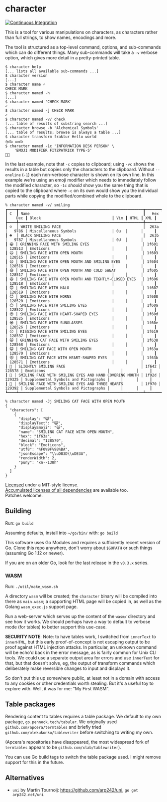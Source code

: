 character
=========

[![Continuous Integration](https://secure.travis-ci.org/philpennock/character.svg?branch=master)](http://travis-ci.org/philpennock/character)

This is a tool for various manipulations on characters, as characters rather
than full strings, to show names, encodings and more.

The tool is structured as a top-level command, options, and sub-commands which
can do different things.  Many sub-commands will take a `-v` verbose option,
which gives more detail in a pretty-printed table.

```console
$ character help
[... lists all available sub-commands ...]
$ character version
[...]
$ character name ✓
CHECK MARK
$ character named -h
[...]
$ character named 'CHECK MARK'
✓
$ character named -j CHECK MARK
✓
$ character named -v/ check
[... table of results of substring search ...]
$ character browse -b 'Alchemical Symbols'
[... table of results; browse is always a table ...]
$ character transform fraktur Hello world
ℌ𝔢𝔩𝔩𝔬 𝔴𝔬𝔯𝔩𝔡
$ character named -1c 'INFORMATION DESK PERSON' \
    'EMOJI MODIFIER FITZPATRICK TYPE-5'
💁🏾
```

In the last example, note that `-c` copies to clipboard; using `-vc` shows the
results in a table but copies only the characters to the clipboard.  Without
`--oneline` (`-1`) each non-verbose character is shown on its own line.  In
this example we're using an emoji modifier which needs to immediately follow
the modified character, so `-1c` _should_ show you the same thing that is
copied to the clipboard where `-c` on its own would show you the individual
parts while copying the modified/combined whole to the clipboard.

```console
% character named -v/ smiling
┏━━━━┳━━━━━━━━━━━━━━━━━━━━━━━━━━━━━━━━━━━━━━━━━━━━━━━━━━━━━━━━┳━━━━━━━┳━━━━━━━━┳━━━━━━━━━━━━━━━━━━━━━━━━━━━━━━━━━━━━━━┳━━━━━┳━━━━━━┳━━━━━┓
┃ C  ┃ Name                                                   ┃   Hex ┃    Dec ┃ Block                                ┃ Vim ┃ HTML ┃ XML ┃
┣━━━━╇━━━━━━━━━━━━━━━━━━━━━━━━━━━━━━━━━━━━━━━━━━━━━━━━━━━━━━━━╇━━━━━━━╇━━━━━━━━╇━━━━━━━━━━━━━━━━━━━━━━━━━━━━━━━━━━━━━━╇━━━━━╇━━━━━━╇━━━━━┫
┃ ☺  │ WHITE SMILING FACE                                     │  263a │   9786 │ Miscellaneous Symbols                │ 0u  │      │     ┃
┃ ☻  │ BLACK SMILING FACE                                     │  263b │   9787 │ Miscellaneous Symbols                │ 0U  │      │     ┃
┃ 😁 │ GRINNING FACE WITH SMILING EYES                        │ 1f601 │ 128513 │ Emoticons                            │     │      │     ┃
┃ 😃 │ SMILING FACE WITH OPEN MOUTH                           │ 1f603 │ 128515 │ Emoticons                            │     │      │     ┃
┃ 😄 │ SMILING FACE WITH OPEN MOUTH AND SMILING EYES          │ 1f604 │ 128516 │ Emoticons                            │     │      │     ┃
┃ 😅 │ SMILING FACE WITH OPEN MOUTH AND COLD SWEAT            │ 1f605 │ 128517 │ Emoticons                            │     │      │     ┃
┃ 😆 │ SMILING FACE WITH OPEN MOUTH AND TIGHTLY-CLOSED EYES   │ 1f606 │ 128518 │ Emoticons                            │     │      │     ┃
┃ 😇 │ SMILING FACE WITH HALO                                 │ 1f607 │ 128519 │ Emoticons                            │     │      │     ┃
┃ 😈 │ SMILING FACE WITH HORNS                                │ 1f608 │ 128520 │ Emoticons                            │     │      │     ┃
┃ 😊 │ SMILING FACE WITH SMILING EYES                         │ 1f60a │ 128522 │ Emoticons                            │     │      │     ┃
┃ 😍 │ SMILING FACE WITH HEART-SHAPED EYES                    │ 1f60d │ 128525 │ Emoticons                            │     │      │     ┃
┃ 😎 │ SMILING FACE WITH SUNGLASSES                           │ 1f60e │ 128526 │ Emoticons                            │     │      │     ┃
┃ 😙 │ KISSING FACE WITH SMILING EYES                         │ 1f619 │ 128537 │ Emoticons                            │     │      │     ┃
┃ 😸 │ GRINNING CAT FACE WITH SMILING EYES                    │ 1f638 │ 128568 │ Emoticons                            │     │      │     ┃
┃ 😺 │ SMILING CAT FACE WITH OPEN MOUTH                       │ 1f63a │ 128570 │ Emoticons                            │     │      │     ┃
┃ 😻 │ SMILING CAT FACE WITH HEART-SHAPED EYES                │ 1f63b │ 128571 │ Emoticons                            │     │      │     ┃
┃ 🙂 │ SLIGHTLY SMILING FACE                                  │ 1f642 │ 128578 │ Emoticons                            │     │      │     ┃
┃ 🤭 │ SMILING FACE WITH SMILING EYES AND HAND COVERING MOUTH │ 1f92d │ 129325 │ Supplemental Symbols and Pictographs │     │      │     ┃
┃ 🥰 │ SMILING FACE WITH SMILING EYES AND THREE HEARTS        │ 1f970 │ 129392 │ Supplemental Symbols and Pictographs │     │      │     ┃
┗━━━━┷━━━━━━━━━━━━━━━━━━━━━━━━━━━━━━━━━━━━━━━━━━━━━━━━━━━━━━━━┷━━━━━━━┷━━━━━━━━┷━━━━━━━━━━━━━━━━━━━━━━━━━━━━━━━━━━━━━━┷━━━━━┷━━━━━━┷━━━━━┛

% character named -Jj SMILING CAT FACE WITH OPEN MOUTH
{
  "characters": [
    {
      "display": "😺",
      "displayText": "😺︎",
      "displayEmoji": "😺️",
      "name": "SMILING CAT FACE WITH OPEN MOUTH",
      "hex": "1f63a",
      "decimal": "128570",
      "block": "Emoticons",
      "utf8": "%F0%9F%98%BA",
      "jsonEscape": "\\uD83D\\uDE3A",
      "renderWidth": 2,
      "puny": "xn--138h"
    }
  ]
}
```

[Licensed](./LICENSE.txt) under a MIT-style license.  
[Accumulated licenses of all dependencies](./LICENSES_all.txt) are available
too.  
Patches welcome.


Building
--------

Run: `go build`

Assuming defaults, install into `~/go/bin/` with: `go build`

This software uses Go Modules and requires a sufficiently recent version of
Go.  Clone this repo anywhere, don't worry about `$GOPATH` or such things
(assuming Go 1.12 or newer).

If you are on an older Go, look for the last release in the `v0.3.x` series.

### WASM

Run: `./util/make_wasm.sh`

A directory `wasm` will be created; the `character` binary will be compiled
into there as `main.wasm`; a supporting HTML page will be copied in, as well
as the Golang `wasm_exec.js` support page.

Run a web-server which serves up the content of the `wasm/` directory and see
how it works.  We should perhaps have a way to default to verbose mode (for
tables) to better support this use-case.

**SECURITY NOTE**: Note: to have tables work, I switched from `innerText` to
`innerHTML`, but this early proof-of-concept is not escaping output to be
proof against HTML injection attacks.  In particular, an unknown command will
be echo'd back in the error message, as is fairly common for Unix CLI tools.
We could use a separate output area for errors and use `innerText` for that,
but that doesn't solve, eg, the output of transform commands which
deliberately make reversible changes to input and displays it.

So don't put this up somewhere public, at least not in a domain with access to
any cookies or other credentials worth stealing.  But it's a useful toy to
explore with.  Well, it was for me: "My First WASM".



Table packages
--------------

Rendering content to tables requires a table package.  We default to my own
package, `go.pennock.tech/tabular`.  We originally used
`github.com/apcera/termtables` and briefly tried
`github.com/olekukonko/tablewriter` before switching to writing my own.

(Apcera's repositories have disappeared, the most widespread fork of
`termtables` appears to be `github.com/xlab/tablewriter`).

You can use Go build tags to switch the table package used.  I might remove
support for this in the future.


Alternatives
------------

* `uni` by Martin Tournoij: <https://github.com/arp242/uni>,
  `go get arp242.net/uni`

